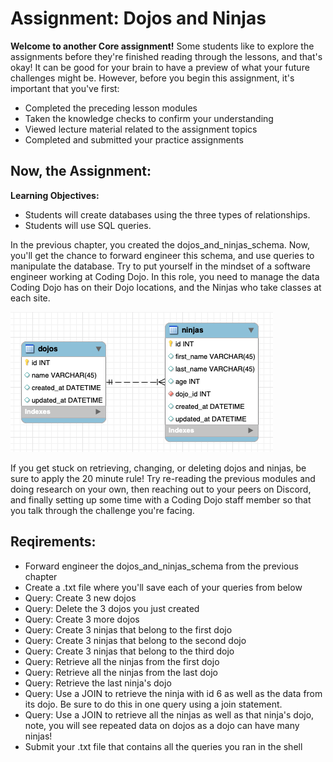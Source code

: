 # Assignment: Dojos and Ninjas

**Welcome to another Core assignment!** Some students like to explore the assignments before they're finished reading through the lessons, and that's okay! It can be good for your brain to have a preview of what your future challenges might be. However, before you begin this assignment, it's important that you've first:

- Completed the preceding lesson modules
- Taken the knowledge checks to confirm your understanding
- Viewed lecture material related to the assignment topics
- Completed and submitted your practice assignments

## Now, the Assignment:
**Learning Objectives:**

- Students will create databases using the three types of relationships.
- Students will use SQL queries.

In the previous chapter, you created the dojos_and_ninjas_schema. Now, you'll get the chance to forward engineer this schema, and use queries to manipulate the database. Try to put yourself in the mindset of a software engineer working at Coding Dojo. In this role, you need to manage the data Coding Dojo has on their Dojo locations, and the Ninjas who take classes at each site.

![SQL](screenshot.png)

If you get stuck on retrieving, changing, or deleting dojos and ninjas, be sure to apply the 20 minute rule! Try re-reading the previous modules and doing research on your own, then reaching out to your peers on Discord, and finally setting up some time with a Coding Dojo staff member so that you talk through the challenge you're facing.

## Reqirements:

- Forward engineer the dojos_and_ninjas_schema from the previous chapter
- Create a .txt file where you'll save each of your queries from below
- Query: Create 3 new dojos
- Query: Delete the 3 dojos you just created
- Query: Create 3 more dojos
- Query: Create 3 ninjas that belong to the first dojo
- Query: Create 3 ninjas that belong to the second dojo
- Query: Create 3 ninjas that belong to the third dojo
- Query: Retrieve all the ninjas from the first dojo
- Query: Retrieve all the ninjas from the last dojo
- Query: Retrieve the last ninja's dojo
- Query: Use a JOIN to retrieve the ninja with id 6 as well as the data from its dojo. Be sure to do this in one query using a join statement.
- Query: Use a JOIN to retrieve all the ninjas as well as that ninja's dojo, note, you will see repeated data on dojos as a dojo can have many ninjas!
- Submit your .txt file that contains all the queries you ran in the shell 